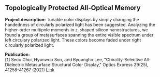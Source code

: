 ## Topologically Protected All‐Optical Memory

**Project description:** Tunable color displays by simply changing the handedness of circularly polarized light has been suggested. Analyzing the higher-order multipole moments in z-shaped silicon nanostructures, we found a group of metasurfaces spanning the entire visible spectrum under left circulary polarized light. These colors become faded under right circularly polarized light.

**Publication:** <br/>
[1] Seou Choi, Hyunwoo Son, and Byoungho Lee, "Chirality-Selective All-Dielectric Metasurface Structural Color Display," Optics Express 29(25), 41258-41267 (2021) [Link](https://opg.optica.org/oe/fulltext.cfm?uri=oe-29-25-41258&id=465444)
<br/> 
